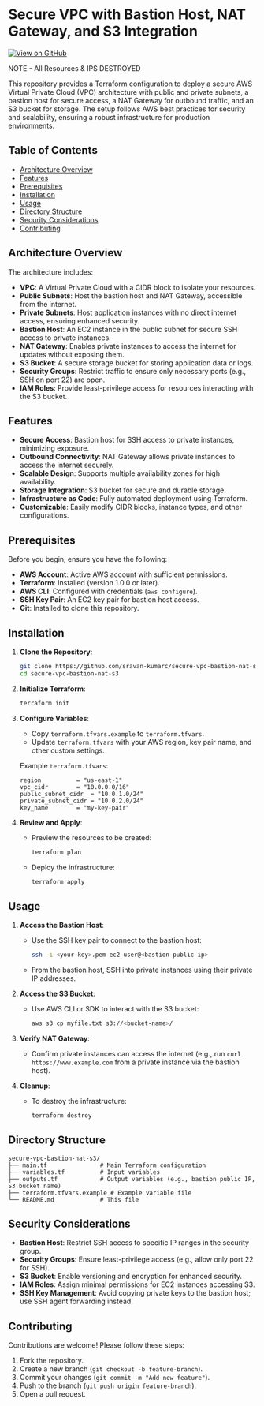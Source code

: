 # Secure VPC with Bastion Host, NAT Gateway, and S3 Integration
[![View on GitHub](https://img.shields.io/badge/GitHub-Secure_VPC_Project-blue?logo=github)](https://github.com/sravan-kumarc/secure-vpc-bastion-nat-s3)

NOTE - All Resources & IPS DESTROYED


This repository provides a Terraform configuration to deploy a secure AWS Virtual Private Cloud (VPC) architecture with public and private subnets, a bastion host for secure access, a NAT Gateway for outbound traffic, and an S3 bucket for storage. The setup follows AWS best practices for security and scalability, ensuring a robust infrastructure for production environments.

## Table of Contents
- [Architecture Overview](#architecture-overview)
- [Features](#features)
- [Prerequisites](#prerequisites)
- [Installation](#installation)
- [Usage](#usage)
- [Directory Structure](#directory-structure)
- [Security Considerations](#security-considerations)
- [Contributing](#contributing)

## Architecture Overview
The architecture includes:
- **VPC**: A Virtual Private Cloud with a CIDR block to isolate your resources.
- **Public Subnets**: Host the bastion host and NAT Gateway, accessible from the internet.
- **Private Subnets**: Host application instances with no direct internet access, ensuring enhanced security.
- **Bastion Host**: An EC2 instance in the public subnet for secure SSH access to private instances.
- **NAT Gateway**: Enables private instances to access the internet for updates without exposing them.
- **S3 Bucket**: A secure storage bucket for storing application data or logs.
- **Security Groups**: Restrict traffic to ensure only necessary ports (e.g., SSH on port 22) are open.
- **IAM Roles**: Provide least-privilege access for resources interacting with the S3 bucket.

## Features
- **Secure Access**: Bastion host for SSH access to private instances, minimizing exposure.
- **Outbound Connectivity**: NAT Gateway allows private instances to access the internet securely.
- **Scalable Design**: Supports multiple availability zones for high availability.
- **Storage Integration**: S3 bucket for secure and durable storage.
- **Infrastructure as Code**: Fully automated deployment using Terraform.
- **Customizable**: Easily modify CIDR blocks, instance types, and other configurations.

## Prerequisites
Before you begin, ensure you have the following:
- **AWS Account**: Active AWS account with sufficient permissions.
- **Terraform**: Installed (version 1.0.0 or later).
- **AWS CLI**: Configured with credentials (`aws configure`).
- **SSH Key Pair**: An EC2 key pair for bastion host access.
- **Git**: Installed to clone this repository.

## Installation
1. **Clone the Repository**:
   ```bash
   git clone https://github.com/sravan-kumarc/secure-vpc-bastion-nat-s3.git
   cd secure-vpc-bastion-nat-s3
   ```

2. **Initialize Terraform**:
   ```bash
   terraform init
   ```

3. **Configure Variables**:
   - Copy `terraform.tfvars.example` to `terraform.tfvars`.
   - Update `terraform.tfvars` with your AWS region, key pair name, and other custom settings.

   Example `terraform.tfvars`:
   ```hcl
   region          = "us-east-1"
   vpc_cidr        = "10.0.0.0/16"
   public_subnet_cidr  = "10.0.1.0/24"
   private_subnet_cidr = "10.0.2.0/24"
   key_name        = "my-key-pair"
   ```

4. **Review and Apply**:
   - Preview the resources to be created:
     ```bash
     terraform plan
     ```
   - Deploy the infrastructure:
     ```bash
     terraform apply
     ```

## Usage
1. **Access the Bastion Host**:
   - Use the SSH key pair to connect to the bastion host:
     ```bash
     ssh -i <your-key>.pem ec2-user@<bastion-public-ip>
     ```
   - From the bastion host, SSH into private instances using their private IP addresses.

2. **Access the S3 Bucket**:
   - Use AWS CLI or SDK to interact with the S3 bucket:
     ```bash
     aws s3 cp myfile.txt s3://<bucket-name>/
     ```

3. **Verify NAT Gateway**:
   - Confirm private instances can access the internet (e.g., run `curl https://www.example.com` from a private instance via the bastion host).

4. **Cleanup**:
   - To destroy the infrastructure:
     ```bash
     terraform destroy
     ```

## Directory Structure
```
secure-vpc-bastion-nat-s3/
├── main.tf               # Main Terraform configuration
├── variables.tf          # Input variables
├── outputs.tf            # Output variables (e.g., bastion public IP, S3 bucket name)
├── terraform.tfvars.example # Example variable file
└── README.md             # This file
```

## Security Considerations
- **Bastion Host**: Restrict SSH access to specific IP ranges in the security group.
- **Security Groups**: Ensure least-privilege access (e.g., allow only port 22 for SSH).
- **S3 Bucket**: Enable versioning and encryption for enhanced security.
- **IAM Roles**: Assign minimal permissions for EC2 instances accessing S3.
- **SSH Key Management**: Avoid copying private keys to the bastion host; use SSH agent forwarding instead.

## Contributing
Contributions are welcome! Please follow these steps:
1. Fork the repository.
2. Create a new branch (`git checkout -b feature-branch`).
3. Commit your changes (`git commit -m "Add new feature"`).
4. Push to the branch (`git push origin feature-branch`).
5. Open a pull request.
